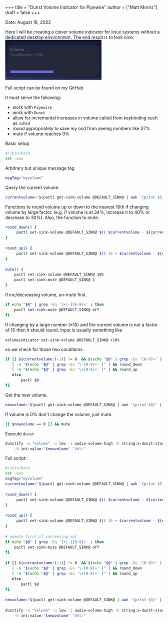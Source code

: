 +++
title = "Dunst Volume Indicator for Pipewire"
author = ["Matt Morris"]
draft = false
+++

Date: <span class="timestamp-wrapper"><span class="timestamp">August 18, 2022</span></span>

Here I will be creating a clever volume indicator for linux systems without a dedicated desktop environment. The end result is to look nice:
![](/blog-images/volume.png)

Full script can be found on my GitHub.

It must serve the following:

-   work with `Pipewire`
-   work with `Dunst`
-   allow for incremental increases in volume called from keybinding such as `sxhkd`
-   round appropriately to save my ocd from seeing numbers like 37%
-   mute if volume reaches 0%

Basic setup

```bash
#!/bin/bash
set -eux
```

Arbitrary but unique message tag

```bash
msgTag="myvolume"
```

Query the current volume.

```bash
currentvolume="$(pactl get-sink-volume @DEFAULT_SINK@ | awk '{print $5}' | grep -Eo '[0-9]+' )"
```

Functions to round volume up or down to the nearest 10th if changing volume by large factor. (e.g. if volume is at 34%, increase it to 40% or decrease to 30%). Also, the function to mute.

```bash
round_down() {
     pactl set-sink-volume @DEFAULT_SINK@ $(( $currentvolume - ${currentvolume:(-1)} ))%
}

round_up() {
     pactl set-sink-volume @DEFAULT_SINK@ $(( 10 + $currentvolume - ${currentvolume:(-1)} ))%
}

mute() {
    pactl set-sink-volume @DEFAULT_SINK@ 10%
    pactl set-sink-mute @DEFAULT_SINK@ 1
}
```

If inc/decreasing volume, un-mute first.

```bash
if echo "$@" | grep -Eq '[+|-][0-9]+' ; then
    pactl set-sink-mute @DEFAULT_SINK@ off
fi
```

If changing by a large number (&ge;10) and the current volume is not a factor of 10 then it should round. Input is usually something like

`volumeindicator set-sink-volume @DEFAULT_SINK@ +10%`

so we check for those two conditions.

```bash
if [[ ${currentvolume:(-1)} != 0  && $(echo "$@" | grep -Eo '[0-9]+' ) -ge 10 ]] ; then
   [ -n "$(echo "$@" | grep -Eo '\-[0-9]+' )" ] && round_down
   [ -n "$(echo "$@" | grep -Eo '\+[0-9]+' )" ] && round_up
   else
       pactl $@
fi
```

Get the new volume.

```bash
newvolume="$(pactl get-sink-volume @DEFAULT_SINK@ | awk '{print $5}' | grep -Eo '[0-9]+' )"
```

If volume is 0% don't change the volume, just mute.

```bash
[[ $newvolume == 0 ]] && mute
```

Execute `dunst`

```bash
dunstify -a "Volume" -u low -i audio-volume-high -h string:x-dunst-stack-tag:$msgTag \
    -h int:value:"$newvolume" "Vol:"
```

Full script:

```bash
#!/bin/bash
set -eux
msgTag="myvolume"
currentvolume="$(pactl get-sink-volume @DEFAULT_SINK@ | awk '{print $5}' | grep -Eo '[0-9]+' )"

round_down() {
     pactl set-sink-volume @DEFAULT_SINK@ $(( $currentvolume - ${currentvolume:(-1)} ))%
}

round_up() {
     pactl set-sink-volume @DEFAULT_SINK@ $(( 10 + $currentvolume - ${currentvolume:(-1)} ))%
}

# unmute first if increasing vol
if echo "$@" | grep -Eq '[+|-][0-9]+' ; then
    pactl set-sink-mute @DEFAULT_SINK@ off
fi

if [[ ${currentvolume:(-1)} != 0  && $(echo "$@" | grep -Eo '[0-9]+' ) -ge 10 ]] ; then
   [ -n "$(echo "$@" | grep -Eo '\-[0-9]+' )" ] && round_down
   [ -n "$(echo "$@" | grep -Eo '\+[0-9]+' )" ] && round_up
   else
       pactl $@
fi

newvolume="$(pactl get-sink-volume @DEFAULT_SINK@ | awk '{print $5}' | grep -Eo '[0-9]+' )"

dunstify -a "Volume" -u low -i audio-volume-high -h string:x-dunst-stack-tag:$msgTag \
    -h int:value:"$newvolume" "Vol:"
```
